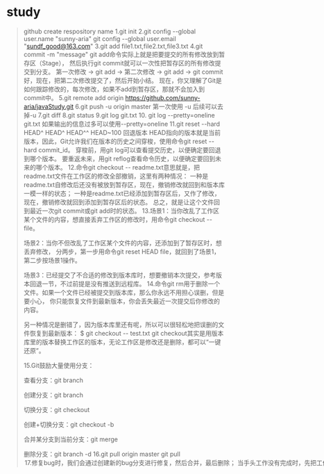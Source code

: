 # study
>github create respository name
>1.git init
>2.git config --global user.name "sunny-aria"
>  git config --global user.email "sundf_good@163.com"
>3.git add file1.txt,file2.txt,file3.txt
>4.git commit -m "message"
>git add命令实际上就是把要提交的所有修改放到暂存区（Stage），
>然后执行git commit就可以一次性把暂存区的所有修改提交到分支。
>    第一次修改 -> git add -> 第二次修改 -> git add -> git commit
>好，现在，把第二次修改提交了，然后开始小结。
>现在，你又理解了Git是如何跟踪修改的，每次修改，如果不add到暂存区，那就不会加入到commit中。
>5.git remote add origin https://github.com/sunny-aria/javaStudy.git
>6.git push -u origin master
>第一次使用 -u 后续可以去掉-u
>7.git diff
>8.git status
>9.git log git.txt
>10. git log --pretty=oneline git.txt
>如果输出的信息过多可以使用--pretty=oneline
>11.git reset --hard HEAD^
>HEAD^ HEAD^^ HEAD~100
>回退版本
>HEAD指向的版本就是当前版本，因此，Git允许我们在版本的历史之间穿梭，使用命令git reset --hard commit_id。
>穿梭前，用git log可以查看提交历史，以便确定要回退到哪个版本。
>要重返未来，用git reflog查看命令历史，以便确定要回到未来的哪个版本。
>12.命令git checkout -- readme.txt意思就是，把readme.txt文件在工作区的修改全部撤销，这里有两种情况：
>   一种是readme.txt自修改后还没有被放到暂存区，现在，撤销修改就回到和版本库一模一样的状态；
>   一种是readme.txt已经添加到暂存区后，又作了修改，现在，撤销修改就回到添加到暂存区后的状态。
>   总之，就是让这个文件回到最近一次git commit或git add时的状态。
>13.场景1：当你改乱了工作区某个文件的内容，想直接丢弃工作区的修改时，用命令git checkout -- file。
>
>   场景2：当你不但改乱了工作区某个文件的内容，还添加到了暂存区时，想丢弃修改，
>   分两步，第一步用命令git reset HEAD file，就回到了场景1，第二步按场景1操作。
>
>   场景3：已经提交了不合适的修改到版本库时，想要撤销本次提交，参考版本回退一节，不过前提是没有推送到远程库。
>14.命令git rm用于删除一个文件。如果一个文件已经被提交到版本库，那么你永远不用担心误删，但是要小心，
>你只能恢复文件到最新版本，你会丢失最近一次提交后你修改的内容。
>
> 另一种情况是删错了，因为版本库里还有呢，所以可以很轻松地把误删的文件恢复到最新版本：
> $ git checkout -- test.txt
> git checkout其实是用版本库里的版本替换工作区的版本，无论工作区是修改还是删除，都可以“一键还原”。
>
> 15.Git鼓励大量使用分支：
>
>    查看分支：git branch
>
>    创建分支：git branch <name>
>
>    切换分支：git checkout <name>
>
>    创建+切换分支：git checkout -b <name>
>
>    合并某分支到当前分支：git merge <name>
>
>    删除分支：git branch -d <name>
>16.git pull origin master 
>git pull <option> <branch>
>17.修复bug时，我们会通过创建新的bug分支进行修复，然后合并，最后删除；
>   当手头工作没有完成时，先把工作现场git stash一下，然后去修复bug，修复后，再git stash pop，回到工作现场。
>18.开发一个新feature，最好新建一个分支；
>   如果要丢弃一个没有被合并过的分支，可以通过git branch -D <name>强行删除。
>19.设置 .gitignore 忽略该忽略的文件   vim .gitignore  设置忽略规则
>20. git config --global alias.st status  设置别名
